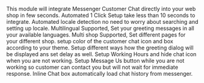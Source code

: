 This module will integrate Messenger Customer Chat directly into your web shop in few seconds.
Automated 1 Click Setup take less than 10 seconds to integrate.
Automated locale detection no need to worry about searching and setting up locale.
Multilingual Supported, Set your greeting messages in all your available languages.
Multi shop Supported, Set different pages for your different shop.
setup color of the customer chat icon and box according to your theme.
Setup different ways how the greeting dialog will be displayed ans set delay as well.
Setup Working Hours and hide chat icon when you are not working.
Setup Message Us button while you are not working so customer can contact you but will not wait for immediate response.
Inline Chat box automatically load chat history from messenger.
